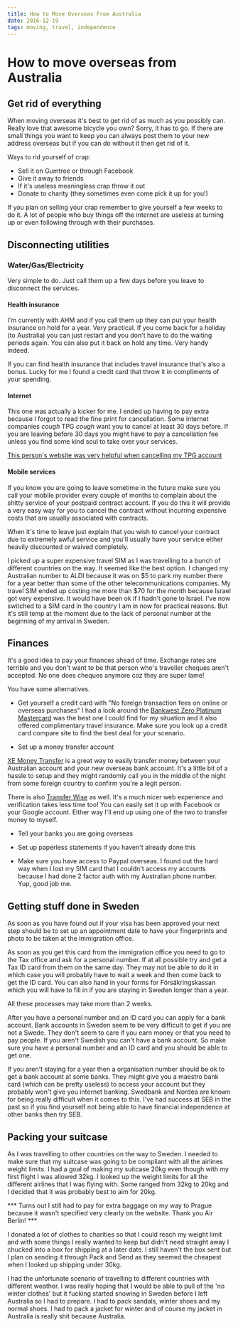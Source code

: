 ```yaml
---
title: How to Move Overseas From Australia
date: 2016-12-19
tags: moving, travel, independence
---
```


# How to move overseas from Australia

## Get rid of everything

When moving overseas it's best to get rid of as much as you possibly can. Really love that awesome bicycle you own? Sorry, it has to go. If there are small things you want to keep you can always post them to your new address overseas but if you can do without it then get rid of it.

Ways to rid yourself of crap:

- Sell it on Gumtree or through Facebook
- Give it away to friends
- If it's useless meaningless crap throw it out
- Donate to charity (they sometimes even come pick it up for you!)

If you plan on selling your crap remember to give yourself a few weeks to do it. A lot of people who buy things off the internet are useless at turning up or even following through with their purchases.

## Disconnecting utilities

### Water/Gas/Electricity
Very simple to do. Just call them up a few days before you leave to disconnect the services.

#### Health insurance
I'm currently with AHM and if you call them up they can put your health insurance on hold for a year. Very practical. If you come back for a holiday (to Australia) you can just restart and you don't have to do the waiting periods again. You can also put it back on hold any time. Very handy indeed.

If you can find health insurance that includes travel insurance that's also a bonus. Lucky for me I found a credit card that throw it in compliments of your spending.

#### Internet
This one was actually a kicker for me. I ended up having to pay extra because I forgot to read the fine print for cancellation. Some internet companies *cough* TPG *cough* want you to cancel at least 30 days before. If you are leaving before 30 days you might have to pay a cancellation fee unless you find some kind soul to take over your services.

[This person's website was very helpful when cancelling my TPG account](http://www.wes.id.au/2014/02/cancel-tpg-adsl/)

#### Mobile services
If you know you are going to leave sometime in the future make sure you call your mobile provider every couple of months to complain about the shitty service of your postpaid contract account. If you do this it will provide a very easy way for you to cancel the contract without incurring expensive costs that are usually associated with contracts.

When it's time to leave just explain that you wish to cancel your contract due to extremely awful service and you'll usually have your service either heavily discounted or waived completely.

I picked up a super expensive travel SIM as I was travelling to a bunch of different countries on the way. It seemed like the best option. I changed my Australian number to ALDI because it was on $5 to park my number there for a year better than some of the other telecommunications companies. My travel SIM ended up costing me more than $70 for the month because Israel got very expensive. It would have been ok if I hadn't gone to Israel. I've now switched to a SIM card in the country I am in now for practical reasons. But it's still temp at the moment due to the lack of personal number at the beginning of my arrival in Sweden.

## Finances
It's a good idea to pay your finances ahead of time. Exchange rates are terrible and you don't want to be that person who's traveller cheques aren't accepted. No one does cheques anymore coz they are super lame!

You have some alternatives.

- Get yourself a credit card with "No foreign transaction fees on online or overseas purchases"
I had a look around the [Bankwest Zero Platinum Mastercard](http://www.bankwest.com.au/personal/credit-cards/compare-credit-cards/zero-mastercard-no-annual-fee-credit-cards) was the best one I could find for my situation and it also offered complimentary travel insurance. Make sure you look up a credit card compare site to find the best deal for your scenario.

- Set up a money transfer account

[XE Money Transfer](http://www.xe.com/xemoneytransfer/au/?WT.seg_1=XTR-400x30-XHOM-ADH-AU-V01-161031) is a great way to easily transfer money between your Australian account and your new overseas bank account. It's a little bit of a hassle to setup and they might randomly call you in the middle of the night from some foreign country to confirm you're a legit person.

There is also [Transfer Wise](https://transferwise.com/) as well. It's a much nicer web experience and verification takes less time too! You can easily set it up with Facebook or your Google account. Either way I'll end up using one of the two to transfer money to myself.

- Tell your banks you are going overseas

- Set up paperless statements if you haven't already done this

- Make sure you have access to Paypal overseas. I found out the hard way when I lost my SIM card that I couldn't access my accounts because I had done 2 factor auth with my Australian phone number. Yup, good job me.

## Getting stuff done in Sweden

As soon as you have found out if your visa has been approved your next step should be to set up an appointment date to have your fingerprints and photo to be taken at the immigration office.

As soon as you get this card from the immigration office you need to go to the Tax office and ask for a personal number. If at all possible try and get a Tax ID card from them on the same day. They may not be able to do it in which case you will probably have to wait a week and then come back to get the ID card. You can also hand in your forms for Försäkringskassan which you will have to fill in if you are staying in Sweden longer than a year.

All these processes may take more than 2 weeks.

After you have a personal number and an ID card you can apply for a bank account. Bank accounts in Sweden seem to be very difficult to get if you are not a Swede. They don't seem to care if you earn money or that you need to pay people. If you aren't Swedish you can't have a bank account. So make sure you have a personal number and an ID card and you should be able to get one.

If you aren't staying for a year then a organisation number should be ok to get a bank account at some banks. They might give you a maestro bank card (which can be pretty useless) to access your account but they probably won't give you internet banking. Swedbank and Nordea are known for being really difficult when it comes to this. I've had success at SEB in the past so if you find yourself not being able to have financial independence at other banks then try SEB.  

## Packing your suitcase

As I was travelling to other countries on the way to Sweden. I needed to make sure that my suitcase was going to be compliant with all the airlines weight limits. I had a goal of making my suitcase 20kg even though with my first flight I was allowed 32kg. I looked up the weight limits for all the different airlines that I was flying with. Some ranged from 32kg to 20kg and I decided that it was probably best to aim for 20kg.

*** Turns out I still had to pay for extra baggage on my way to Prague because it wasn't specified very clearly on the website. Thank you Air Berlin! ***

I donated a lot of clothes to charities so that I could reach my weight limit and with some things I really wanted to keep but didn't need straight away I chucked into a box for shipping at a later date. I still haven't the box sent but I plan on sending it through Pack and Send as they seemed the cheapest when I looked up shipping under 30kg.

I had the unfortunate scenario of travelling to different countries with different weather. I was really hoping that I would be able to pull of the 'no winter clothes' but it fucking started snowing in Sweden before I left Australia so I had to prepare. I had to pack sandals, winter shoes and my normal shoes. I had to pack a jacket for winter and of course my jacket in Australia is really shit because Australia.
